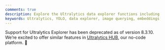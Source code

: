 ```yaml
---
comments: true
description: Explore the Ultralytics data explorer functions including YOLO dataset handling, image querying, embedding generation, and similarity indexing.
keywords: Ultralytics, YOLO, data explorer, image querying, embeddings, similarity index, python, machine learning
---
```


Support for Ultralytics Explorer has been deprecated as of version 8.3.10. We’re excited to offer similar features in [Ultralytics HUB](https://hub.ultralytics.com/), our no-code platform. 🚀

<br>
